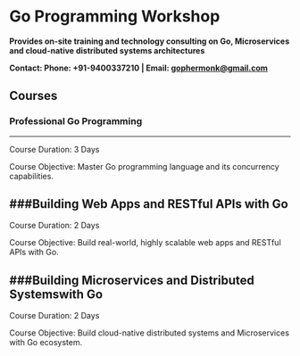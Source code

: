 # Go Programming Workshop

**Provides on-site training and technology consulting on Go, Microservices and cloud-native distributed systems architectures** 

**Contact: Phone: +91-9400337210 | Email: gophermonk@gmail.com**  


## Courses
### Professional Go Programming 
-------------------------------
Course Duration:  3 Days

Course Objective: Master Go programming language and its concurrency capabilities.

###Building Web Apps and RESTful APIs with Go
---------------------------------------------
Course Duration:  2 Days

Course Objective: Build real-world, highly scalable web apps and RESTful APIs with Go.

###Building Microservices and Distributed Systemswith Go
--------------------------------------------------------
Course Duration:  2 Days

Course Objective: Build cloud-native distributed systems and Microservices with Go ecosystem.
